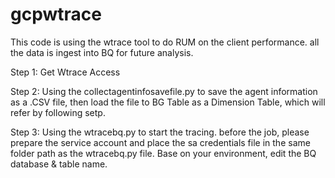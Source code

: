 # gcpwtrace

This code is using the wtrace tool to do RUM on the client performance. all the data is ingest into BQ for future analysis.


Step 1: Get Wtrace Access

Step 2: Using the collectagentinfosavefile.py to save the agent information as a .CSV file, then load the file to BG Table as a Dimension Table, which will refer by following setp.

Step 3: Using the wtracebq.py to start the tracing. before the job, please prepare the service account and place the sa credentials file in the same folder path as the wtracebq.py file. Base on your environment, edit the BQ database & table name.
